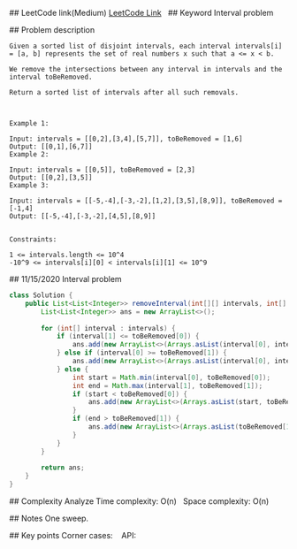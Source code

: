 ## LeetCode link(Medium)
[LeetCode Link](https://leetcode.com/problems/remove-interval/)
 
## Keyword
Interval problem

## Problem description
```
Given a sorted list of disjoint intervals, each interval intervals[i] = [a, b] represents the set of real numbers x such that a <= x < b.

We remove the intersections between any interval in intervals and the interval toBeRemoved.

Return a sorted list of intervals after all such removals.

 

Example 1:

Input: intervals = [[0,2],[3,4],[5,7]], toBeRemoved = [1,6]
Output: [[0,1],[6,7]]
Example 2:

Input: intervals = [[0,5]], toBeRemoved = [2,3]
Output: [[0,2],[3,5]]
Example 3:

Input: intervals = [[-5,-4],[-3,-2],[1,2],[3,5],[8,9]], toBeRemoved = [-1,4]
Output: [[-5,-4],[-3,-2],[4,5],[8,9]]
 

Constraints:

1 <= intervals.length <= 10^4
-10^9 <= intervals[i][0] < intervals[i][1] <= 10^9
```
## 11/15/2020 Interval problem
```java
class Solution {
    public List<List<Integer>> removeInterval(int[][] intervals, int[] toBeRemoved) {
        List<List<Integer>> ans = new ArrayList<>();
        
        for (int[] interval : intervals) {
            if (interval[1] <= toBeRemoved[0]) {
                ans.add(new ArrayList<>(Arrays.asList(interval[0], interval[1])));
            } else if (interval[0] >= toBeRemoved[1]) {
                ans.add(new ArrayList<>(Arrays.asList(interval[0], interval[1])));
            } else {
                int start = Math.min(interval[0], toBeRemoved[0]);
                int end = Math.max(interval[1], toBeRemoved[1]);
                if (start < toBeRemoved[0]) {
                    ans.add(new ArrayList<>(Arrays.asList(start, toBeRemoved[0])));
                }
                if (end > toBeRemoved[1]) {
                    ans.add(new ArrayList<>(Arrays.asList(toBeRemoved[1], end)));
                }
            }
        }
        
        return ans;
    }
}
```

## Complexity Analyze
Time complexity: O(n)  
Space complexity: O(n)

## Notes
One sweep.  

## Key points
Corner cases:   
API: